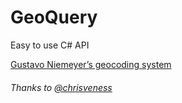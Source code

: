 # GeoQuery

Easy to use C# API
 
[Gustavo Niemeyer’s geocoding system](https://en.wikipedia.org/wiki/Geohash)

###### Thanks to [@chrisveness](https://github.com/chrisveness/)

